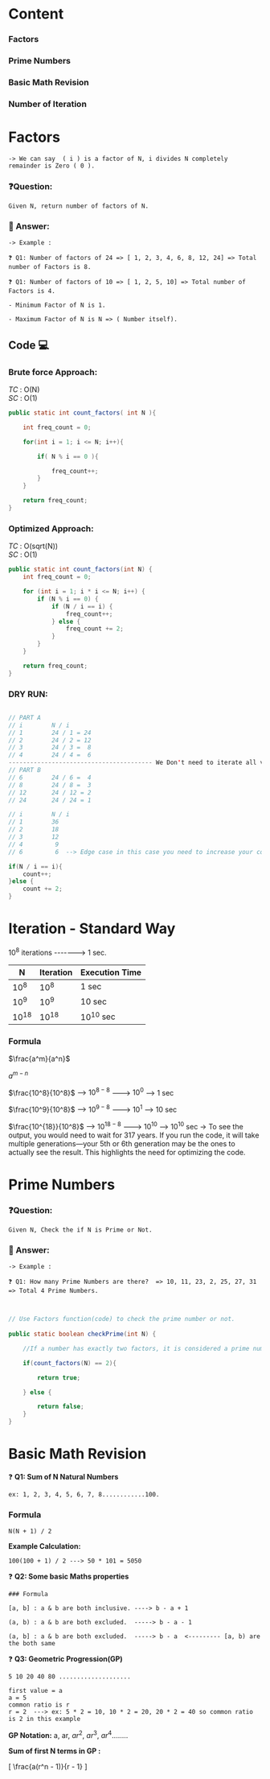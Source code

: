 # Content

### Factors
### Prime Numbers
### Basic Math Revision
### Number of Iteration


# Factors
    -> We can say  ( i ) is a factor of N, i divides N completely remainder is Zero ( 0 ).

### ❓Question:
    Given N, return number of factors of N. 

### 💬 Answer:

    -> Example : 

    ❓ Q1: Number of factors of 24 => [ 1, 2, 3, 4, 6, 8, 12, 24] => Total number of Factors is 8.

    ❓ Q1: Number of factors of 10 => [ 1, 2, 5, 10] => Total number of Factors is 4.

    - Minimum Factor of N is 1.

    - Maximum Factor of N is N => ( Number itself).

## Code 💻

### Brute force Approach:

_TC_ : O(N)  
_SC_ : O(1)

```java
public static int count_factors( int N ){

    int freq_count = 0;

    for(int i = 1; i <= N; i++){

        if( N % i == 0 ){

            freq_count++;
        }
    }

    return freq_count;
}
```
### Optimized Approach:

_TC_ : O(sqrt(N))  
_SC_ : O(1)

```java
public static int count_factors(int N) {
    int freq_count = 0;

    for (int i = 1; i * i <= N; i++) {
        if (N % i == 0) { 
            if (N / i == i) {
                freq_count++; 
            } else {
                freq_count += 2; 
            }
        }
    }

    return freq_count;
}
```
### DRY RUN:

```java

// PART A
// i        N / i 
// 1        24 / 1 = 24
// 2        24 / 2 = 12
// 3        24 / 3 =  8
// 4        24 / 4 =  6
---------------------------------------- We Don't need to iterate all values, just iterate the PART A 
// PART B
// 6        24 / 6 =  4
// 8        24 / 8 =  3
// 12       24 / 12 = 2
// 24       24 / 24 = 1
```

```java
// i        N / i  
// 1        36
// 2        18
// 3        12
// 4         9
// 6         6  --> Edge case in this case you need to increase your count by 1 else incease count by 2.

if(N / i == i){
    count++;
}else {
    count += 2;
}

```


# Iteration - Standard Way

$10^8$ iterations -------> 1 sec.


| N        | Iteration | Execution Time |
|----------|-----------|----------------|
| $10^8$   | $10^8$    | 1 sec          |
| $10^9$   | $10^9$    | 10 sec         |
| $10^{18}$| $10^{18}$ | $10^{10}$ sec  |


### Formula

$\frac{a^m}{a^n}$

$a^{m - n}$

$\frac{10^8}{10^8}$  -->  $10^{8 - 8}$  ---> $10^0$  --> 1 sec

$\frac{10^9}{10^8}$  -->  $10^{9 - 8}$  ---> $10^1$  --> 10 sec

$\frac{10^{18}}{10^8}$  -->  $10^{18 - 8}$  ---> $10^{10}$  --> $10^{10}$ sec  -> To see the output, you would need to wait for 317 years. If you run the code, it will take multiple generations—your 5th or 6th generation may be the ones to actually see the result. This highlights the need for optimizing the code.


# Prime Numbers

### ❓Question:
    Given N, Check the if N is Prime or Not.

### 💬 Answer:

    -> Example : 

    ❓ Q1: How many Prime Numbers are there?  => 10, 11, 23, 2, 25, 27, 31 => Total 4 Prime Numbers.


```java


// Use Factors function(code) to check the prime number or not.
 
public static boolean checkPrime(int N) {

    //If a number has exactly two factors, it is considered a prime number; otherwise, it is not a prime.....

    if(count_factors(N) == 2){

        return true;

    } else {

        return false;
    }
}

```

# Basic Math Revision

❓ **Q1: Sum of N Natural Numbers**

    ex: 1, 2, 3, 4, 5, 6, 7, 8............100.
    
### Formula

    N(N + 1) / 2

**Example Calculation:**

    100(100 + 1) / 2 ---> 50 * 101 = 5050

❓ **Q2: Some basic Maths properties**

    ### Formula
    
    [a, b] : a & b are both inclusive. ----> b - a + 1
    
    (a, b) : a & b are both excluded.  -----> b - a - 1

    (a, b] : a & b are both excluded.  -----> b - a  <--------- [a, b) are the both same 

❓ **Q3: Geometric Progression(GP)**

    5 10 20 40 80 ....................  

    first value = a
    a = 5
    common ratio is r
    r = 2  ---> ex: 5 * 2 = 10, 10 * 2 = 20, 20 * 2 = 40 so common ratio is 2 in this example
    
**GP Notation:**
        a, ar, $ar^2$, $ar^3$, $ar^4$........
        
**Sum of first N terms in GP :**

   \[
\frac{a(r^n - 1)}{r - 1}
\]





